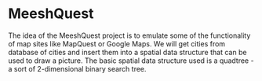 # MeeshQuest

The idea of the MeeshQuest project is to emulate some of the functionality of map sites like MapQuest or Google Maps. We will get cities from database of cities and insert them into a spatial data structure that can be used to draw a picture. The basic spatial data structure used is a quadtree - a sort of 2-dimensional binary search tree. 
